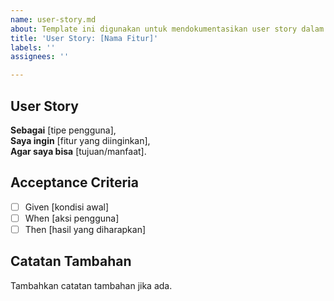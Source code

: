 ```yaml
---
name: user-story.md
about: Template ini digunakan untuk mendokumentasikan user story dalam proyek agile
title: 'User Story: [Nama Fitur]'
labels: ''
assignees: ''

---
```


## User Story

**Sebagai** [tipe pengguna],  
**Saya ingin** [fitur yang diinginkan],  
**Agar saya bisa** [tujuan/manfaat].

## Acceptance Criteria

- [ ] Given [kondisi awal]
- [ ] When [aksi pengguna]
- [ ] Then [hasil yang diharapkan]

## Catatan Tambahan

Tambahkan catatan tambahan jika ada.
